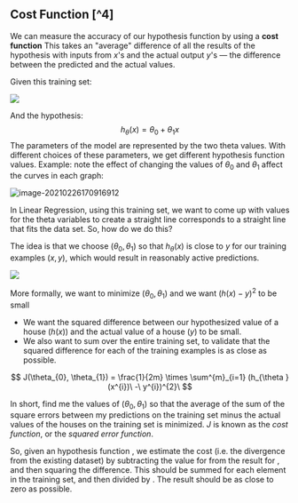 ## Cost Function [^4]

We can measure the accuracy of our hypothesis function by using a **cost function**  This takes an "average" difference of all the results of the hypothesis with inputs from $x$'s and the actual output $y$'s — the difference between the predicted and the actual values.

Given this training set:

![](image-20210226170249413.png)

And the hypothesis:
$$
h_{\theta}(x) = \theta_{0} + \theta_{1}x
$$
The parameters of the model are represented by the two theta values. With different choices of these parameters, we get different hypothesis function values. Example: note the effect of changing the values of $\theta_{0}$ and $\theta_{1}$ affect the curves in each graph:

![image-20210226170916912](image-20210226170916912.png)

In Linear Regression, using this training set, we want to come up with values for the theta variables to create a straight line corresponds to a straight line that fits the data set. So, how do we do this?

The idea is that we choose $(\theta_{0}, \theta_{1})$ so that $h_{\theta}(x)$ is close to $y$ for our training examples $(x, y)$, which would result in reasonably active predictions.

![](image-20210226171736567.png)

More formally, we want to minimize $(\theta_{0}, \theta_{1})$ and we want $(h(x) - y)^2$ to be small

* We want the squared difference between our hypothesized value of a house ($h(x)$) and the actual value of a house ($y$) to be small.
* We also want to sum over the entire training set, to validate that the squared difference for each of the training examples is as close as possible.

$$
J(\theta_{0}, \theta_{1}) = \frac{1}{2m} \times \sum^{m}_{i=1} (h_{\theta }(x^{i})\  -\  y^{i})^{2}\
$$

In short, find me the values of $(\theta_{0}, \theta_{1})$ so that the average of the sum of the square errors between my predictions on the training set minus the actual values of the houses on the training set is minimized.  $J$ is known as the _cost function_, or the *squared error function*.

So, given an hypothesis function , we estimate the cost (i.e. the divergence from the existing dataset) by subtracting the value for  from the result for , and then squaring the difference.  This should be summed for each element in the training set, and then divided by .  The result should be as close to zero as possible.